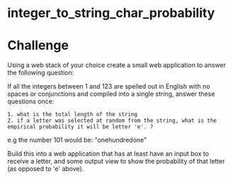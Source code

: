 # integer_to_string_char_probability

# Challenge
Using a web stack of your choice create a small web application to answer the following question:

If all the integers between 1 and 123 are spelled out in English with no spaces or conjunctions and compiled into a single string, answer these questions once:
    
    1. what is the total length of the string
    2. if a letter was selected at random from the string, what is the empirical probability it will be letter 'e'. ?

e.g the number 101 would be: "onehundredone"
    
Build this into a web application that has at least have an input box to receive a letter, and some output view to show the probability of that letter (as opposed to 'e' above).